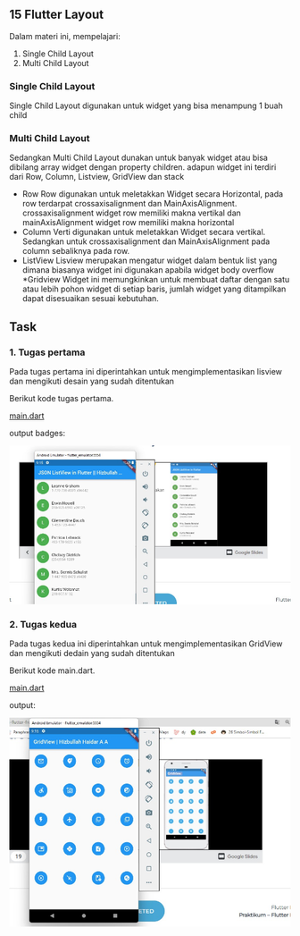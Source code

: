 

## 15 Flutter Layout

Dalam materi ini, mempelajari:
1. Single Child Layout
2. Multi Child Layout

### Single Child Layout
Single Child Layout digunakan untuk widget yang  bisa menampung 1 buah child

### Multi Child Layout
Sedangkan Multi Child Layout dunakan untuk banyak widget atau bisa dibilang array widget dengan property children. adapun widget ini terdiri dari Row, Column, Listview, GridView dan stack
* Row
Row digunakan untuk meletakkan Widget secara Horizontal, pada row terdarpat crossaxisalignment  dan MainAxisAlignment. crossaxisalignment widget row memiliki makna vertikal  dan mainAxisAlignment widget row memiliki makna horizontal
* Column
Verti digunakan untuk meletakkan Widget secara vertikal. Sedangkan untuk crossaxisalignment dan MainAxisAlignment pada column sebaliknya pada row.
* ListView
Lisview merupakan mengatur widget dalam bentuk list yang dimana biasanya widget ini digunakan apabila widget body overflow 
*Gridview
Widget ini memungkinkan  untuk membuat daftar dengan satu atau lebih pohon widget  di setiap baris, jumlah widget yang ditampilkan dapat disesuaikan sesuai  kebutuhan.


## Task

### 1. Tugas pertama
Pada tugas pertama ini diperintahkan untuk mengimplementasikan lisview dan mengikuti desain yang sudah ditentukan

Berikut kode tugas pertama.

[main.dart](./praktikum//ListView/lib/main.dart)

output badges:

![Lisview](./screenshots/ListView.jpeg )


### 2. Tugas kedua 
Pada tugas kedua ini diperintahkan untuk mengimplementasikan GridView dan mengikuti dedain yang sudah ditentukan

Berikut kode main.dart.

[main.dart](./praktikum/GridView/lib/main.dart)

output:

![QRCODE](./screenshots//GridView.jpeg)



